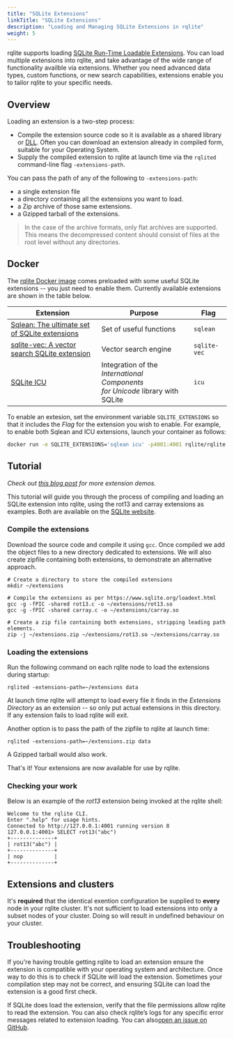 ```yaml
---
title: "SQLite Extensions"
linkTitle: "SQLite Extensions"
description: "Loading and Managing SQLite Extensions in rqlite"
weight: 5
---
```

rqlite supports loading [SQLite Run-Time Loadable Extensions](https://www.sqlite.org/loadext.html). You can load multiple extensions into rqlite, and take advantage of the wide range of functionality availble via extensions. Whether you need advanced data types, custom functions, or new search capabilities, extensions enable you to tailor rqlite to your specific needs.

## Overview
Loading an extension is a two-step process:
- Compile the extension source code so it is available as a shared library or [DLL](https://en.wikipedia.org/wiki/Dynamic-link_library). Often you can download an extension already in compiled form, suitable for your Operating System.
- Supply the compiled extension to rqlite at launch time via the `rqlited` command-line flag `-extensions-path`.

You can pass the path of any of the following to `-extensions-path`:
- a single extension file
- a directory containing all the extensions you want to load.
- a Zip archive of those same extensions.
- a Gzipped tarball of the extensions.

>In the case of the archive formats, only flat archives are supported. This means the decompressed content should consist of files at the root level without any directories.

## Docker
The [rqlite Docker image](https://hub.docker.com/r/rqlite/rqlite/) comes preloaded with some useful SQLite extensions -- you just need to enable them. Currently available extensions are shown in the table below.

| Extension | Purpose | Flag |
|-----------------|-----------------|-----------------|
| [Sqlean: The ultimate set of SQLite extensions](https://github.com/nalgeon/sqlean) | Set of useful functions | `sqlean` |
| [sqlite-vec: A vector search SQLite extension](https://github.com/asg017/sqlite-vec) | Vector search engine | `sqlite-vec` |
| [SQLite ICU](https://sqlite.org/src/dir/ext/icu) | Integration of the _International Components<br>for Unicode_ library with SQLite | `icu` |
  
To enable an extesion, set the environment variable `SQLITE_EXTENSIONS` so that it includes the _Flag_ for the extension you wish to enable. For example, to enable both Sqlean and ICU extensions, launch your container as follows:
```bash
docker run -e SQLITE_EXTENSIONS='sqlean icu' -p4001:4001 rqlite/rqlite
```

## Tutorial
_Check out [this blog post](https://www.philipotoole.com/rqlite-8-27-loadable-sqlite-extensions-support/) for more extension demos._

This tutorial will guide you through the process of compiling and loading an SQLite extension into rqlite, using the rot13 and carray extensions as examples. Both are available on the [SQLite website](https://www.sqlite.org/src/file/ext/misc).

### Compile the extensions
Download the source code and compile it using `gcc`. Once compiled we add the object files to a new directory dedicated to extensions. We will also create zipfile containing both extensions, to demonstrate an alternative approach.
```
# Create a directory to store the compiled extensions
mkdir ~/extensions

# Compile the extensions as per https://www.sqlite.org/loadext.html
gcc -g -fPIC -shared rot13.c -o ~/extensions/rot13.so
gcc -g -fPIC -shared carray.c -o ~/extensions/carray.so

# Create a zip file containing both extensions, stripping leading path elements.
zip -j ~/extensions.zip ~/extensions/rot13.so ~/extensions/carray.so
```

### Loading the extensions
Run the following command on each rqlite node to load the extensions during startup:
```
rqlited -extensions-path=~/extensions data
```
At launch time rqlite will attempt to load every file it finds in the _Extensions Directory_ as an extension -- so only put actual extensions in this directory. If any extension fails to load rqlite will exit.

Another option is to pass the path of the zipfile to rqlite at launch time:
```
rqlited -extensions-path=~/extensions.zip data
```
A Gzipped tarball would also work.

That's it! Your extensions are now available for use by rqlite.

### Checking your work
Below is an example of the _rot13_ extension being invoked at the rqlite shell:
```
Welcome to the rqlite CLI.
Enter ".help" for usage hints.
Connected to http://127.0.0.1:4001 running version 8
127.0.0.1:4001> SELECT rot13("abc")
+--------------+
| rot13("abc") |
+--------------+
| nop          |
+--------------+
```

## Extensions and clusters
It's **required** that the identical exention configuration be supplied to **every** node in your rqlite cluster. It's not sufficient to load extensions into only a subset nodes of your cluster. Doing so will result in undefined behaviour on your cluster.

## Troubleshooting
If you're having trouble getting rqlite to load an extension ensure the extension is compatible with your operating system and architecture. Once way to do this is to check if SQLite will load the extension. Sometimes your compilation step may not be correct, and ensuring SQLite can load the extension is a good first check.

If SQLite does load the extension, verify that the file permissions allow rqlite to read the extension. You can also check rqlite’s logs for any specific error messages related to extension loading. You can also[open an issue on GitHub](https://github.com/rqlite/rqlite/issues).
